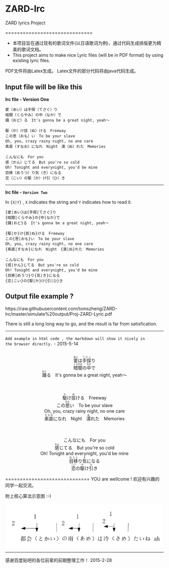 # ZARD-lrc
ZARD lyrics Project

==============================
* 本项目旨在通过现有的歌词文件(以日语歌词为例)，通过代码生成排版更为精美的歌词文档。
* This project aims to make nice Lyric files (will be in PDF format) by using existing lyric files.

PDF文件将由Latex生成。
Latex文件的部分代码将由java代码生成。

Input file will be like this
------------------------
<b>lrc file - Version One</b>
~~~
愛（あい）は手探（てさぐ）り
暗闇（くらやみ）の中（なか）で
踊（おど）る　It's gonna be a great night, yeah～

駆（か）け拔（ぬ）ける　Freeway
この思（おも）い　To be your slave
Oh, you, crazy rainy night, no one care
素直（すなお）になれ　Night　濡（ぬ）れた　Memories

こんなにも　For you
感（かん）じてる　But you're so cold
Oh! Tonight and everynight, you'd be mine
目移（めうつ）り気（き）になる
恋（こい）の駆（か）け引（ひ）き
~~~
------------------------

<b>lrc file - <code>Version Two</code></b>

In <code>{X|Y}</code> , <code>X</code> indicates the string and <code>Y</code> indicates how to read it.

~~~
{愛|あい}は{手探|てさぐ}り
{暗闇|くらやみ}の{中|なか}で
{踊|おど}る　It's gonna be a great night, yeah～

{駆|か}け{拔|ぬ}ける　Freeway
この{思|おも}い　To be your slave
Oh, you, crazy rainy night, no one care
{素直|すなお}になれ　Night　{濡|ぬ}れた　Memories

こんなにも　For you
{感|かん}じてる　But you're so cold
Oh! Tonight and everynight, you'd be mine
{目移|めうつ}り{気|き}になる
{恋|こい}の{駆|か}け{引|ひ}き
~~~

Output file example ?
------------------------
<embed>
https://raw.githubusercontent.com/tomszheng/ZARD-lrc/master/simulate%20output/Proj-ZARD-Lyric.pdf
</embed>

There is still a long long way to go, and the result is far from satisfication.

--------------------------
<code>Add example in html code , the markdown will show it nicely in the browser directly.</code> - 2015-5-14

<p>
<center>
<br><ruby>愛<rt>あい</ruby>は<ruby>手探<rt>てさぐ</ruby>り
<br><ruby>暗闇<rt>くらやみ</ruby>の<ruby>中<rt>なか</ruby>で
<br><ruby>踊<rt>おど</ruby>る　It's gonna be a great night, yeah～

<br><br><ruby>駆<rt>か</ruby>け<ruby>拔<rt>ぬ</ruby>ける　Freeway
<br>この<ruby>思<rt>おも</ruby>い　To be your slave
<br>Oh, you, crazy rainy night, no one care
<br><ruby>素直<rt>すなお</ruby>になれ　Night　<ruby>濡<rt>ぬ</ruby>れた　Memories

<br><br>こんなにも　For you
<br><ruby>感<rt>かん</ruby>じてる　But you're so cold
<br>Oh! Tonight and everynight, you'd be mine
<br><ruby>目移<rt>めうつ</ruby>り<ruby>気<rt>き</ruby>になる
<br><ruby>恋<rt>こい</ruby>の<ruby>駆<rt>か</ruby>け<ruby>引<rt>ひ</ruby>き
</center>
</p>

=============================
YOU are wellcome !
欢迎有兴趣的同学一起交流。

附上核心算法示意图 :-)
<p align="center">
  <img src="https://github.com/tomszheng/ZARD-lrc/blob/master/algo.PNG" width="500" style="text-align:center"/>
</p>

----
感谢百度贴吧的各位前辈的前期整理工作！ 2015-2-28
